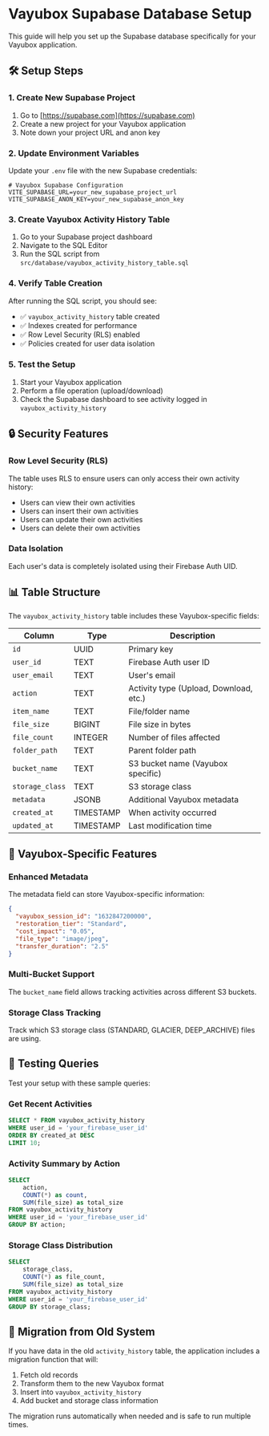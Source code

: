 # Vayubox Supabase Database Setup

This guide will help you set up the Supabase database specifically for your Vayubox application.

## 🛠️ Setup Steps

### 1. Create New Supabase Project
1. Go to [https://supabase.com](https://supabase.com)
2. Create a new project for your Vayubox application
3. Note down your project URL and anon key

### 2. Update Environment Variables
Update your `.env` file with the new Supabase credentials:
```env
# Vayubox Supabase Configuration
VITE_SUPABASE_URL=your_new_supabase_project_url
VITE_SUPABASE_ANON_KEY=your_new_supabase_anon_key
```

### 3. Create Vayubox Activity History Table
1. Go to your Supabase project dashboard
2. Navigate to the SQL Editor
3. Run the SQL script from `src/database/vayubox_activity_history_table.sql`

### 4. Verify Table Creation
After running the SQL script, you should see:
- ✅ `vayubox_activity_history` table created
- ✅ Indexes created for performance
- ✅ Row Level Security (RLS) enabled
- ✅ Policies created for user data isolation

### 5. Test the Setup
1. Start your Vayubox application
2. Perform a file operation (upload/download)
3. Check the Supabase dashboard to see activity logged in `vayubox_activity_history`

## 🔒 Security Features

### Row Level Security (RLS)
The table uses RLS to ensure users can only access their own activity history:
- Users can view their own activities
- Users can insert their own activities  
- Users can update their own activities
- Users can delete their own activities

### Data Isolation
Each user's data is completely isolated using their Firebase Auth UID.

## 📊 Table Structure

The `vayubox_activity_history` table includes these Vayubox-specific fields:

| Column | Type | Description |
|--------|------|-------------|
| `id` | UUID | Primary key |
| `user_id` | TEXT | Firebase Auth user ID |
| `user_email` | TEXT | User's email |
| `action` | TEXT | Activity type (Upload, Download, etc.) |
| `item_name` | TEXT | File/folder name |
| `file_size` | BIGINT | File size in bytes |
| `file_count` | INTEGER | Number of files affected |
| `folder_path` | TEXT | Parent folder path |
| `bucket_name` | TEXT | S3 bucket name (Vayubox specific) |
| `storage_class` | TEXT | S3 storage class |
| `metadata` | JSONB | Additional Vayubox metadata |
| `created_at` | TIMESTAMP | When activity occurred |
| `updated_at` | TIMESTAMP | Last modification time |

## 🚀 Vayubox-Specific Features

### Enhanced Metadata
The metadata field can store Vayubox-specific information:
```json
{
  "vayubox_session_id": "1632847200000",
  "restoration_tier": "Standard",
  "cost_impact": "0.05",
  "file_type": "image/jpeg",
  "transfer_duration": "2.5"
}
```

### Multi-Bucket Support
The `bucket_name` field allows tracking activities across different S3 buckets.

### Storage Class Tracking
Track which S3 storage class (STANDARD, GLACIER, DEEP_ARCHIVE) files are using.

## 🧪 Testing Queries

Test your setup with these sample queries:

### Get Recent Activities
```sql
SELECT * FROM vayubox_activity_history 
WHERE user_id = 'your_firebase_user_id' 
ORDER BY created_at DESC 
LIMIT 10;
```

### Activity Summary by Action
```sql
SELECT 
    action,
    COUNT(*) as count,
    SUM(file_size) as total_size
FROM vayubox_activity_history 
WHERE user_id = 'your_firebase_user_id'
GROUP BY action;
```

### Storage Class Distribution
```sql
SELECT 
    storage_class,
    COUNT(*) as file_count,
    SUM(file_size) as total_size
FROM vayubox_activity_history 
WHERE user_id = 'your_firebase_user_id'
GROUP BY storage_class;
```

## 🔄 Migration from Old System

If you have data in the old `activity_history` table, the application includes a migration function that will:
1. Fetch old records
2. Transform them to the new Vayubox format
3. Insert into `vayubox_activity_history`
4. Add bucket and storage class information

The migration runs automatically when needed and is safe to run multiple times.